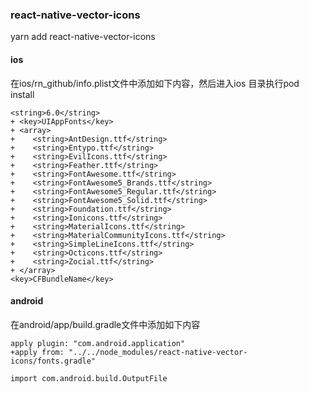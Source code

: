 ### react-native-vector-icons
yarn add react-native-vector-icons
#### ios
在ios/rn_github/info.plist文件中添加如下内容，然后进入ios 目录执行pod install 
```
<string>6.0</string>
+ <key>UIAppFonts</key>
+ <array>
+    <string>AntDesign.ttf</string>
+    <string>Entypo.ttf</string>
+    <string>EvilIcons.ttf</string>
+    <string>Feather.ttf</string>
+    <string>FontAwesome.ttf</string>
+    <string>FontAwesome5_Brands.ttf</string>
+    <string>FontAwesome5_Regular.ttf</string>
+    <string>FontAwesome5_Solid.ttf</string>
+    <string>Foundation.ttf</string>
+    <string>Ionicons.ttf</string>
+    <string>MaterialIcons.ttf</string>
+    <string>MaterialCommunityIcons.ttf</string>
+    <string>SimpleLineIcons.ttf</string>
+    <string>Octicons.ttf</string>
+    <string>Zocial.ttf</string>
+ </array>
<key>CFBundleName</key>
```
#### android
在android/app/build.gradle文件中添加如下内容
```
apply plugin: "com.android.application"
+apply from: "../../node_modules/react-native-vector-icons/fonts.gradle"

import com.android.build.OutputFile
```